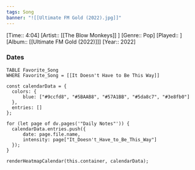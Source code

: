 ```yaml
---
tags: Song  
banner: "![[Ultimate FM Gold (2022).jpg]]"
---
```

[Time:: 4:04]
[Artist:: [[The Blow Monkeys]] ]
[Genre:: Pop]
[Played:: ]
[Album:: [[Ultimate FM Gold (2022)]]]
[Year:: 2022]
### Dates
````dataview
TABLE Favorite_Song
WHERE Favorite_Song = [[It Doesn't Have to Be This Way]]
````
  ```dataviewjs
const calendarData = { 
	colors: { 
		blue: ["#9ccfd8", "#5BAAB8", "#57A1BB", "#5da8c7", "#3e8fb0"] 
	}, 
	entries: [] 
}; 

for (let page of dv.pages('"Daily Notes"')) { 
	calendarData.entries.push({ 
		date: page.file.name, 
		intensity: page["It_Doesn't_Have_to_Be_This_Way"]
	}); 
} 

renderHeatmapCalendar(this.container, calendarData);
```

